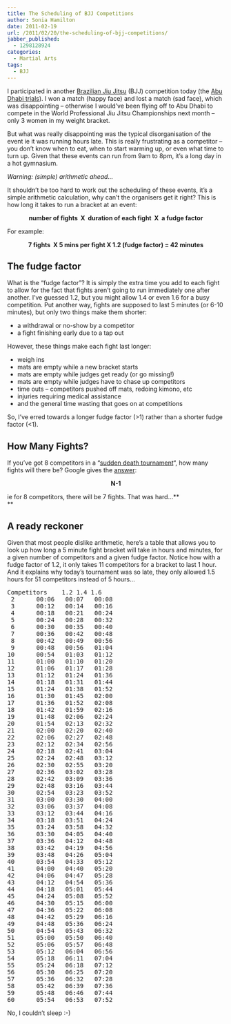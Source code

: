 ```yaml
---
title: The Scheduling of BJJ Competitions
author: Sonia Hamilton
date: 2011-02-19
url: /2011/02/20/the-scheduling-of-bjj-competitions/
jabber_published:
  - 1298128924
categories:
  - Martial Arts
tags:
  - BJJ
---
```

I participated in another [Brazilian Jiu Jitsu][1] (BJJ) competition today (the [Abu Dhabi trials][2]). I won a match (happy face) and lost a match (sad face), which was disappointing &#8211; otherwise I would&#8217;ve been flying off to Abu Dhabi to compete in the World Professional Jiu Jitsu Championships next month &#8211; only 3 women in my weight bracket.

But what was really disappointing was the typical disorganisation of the event ie it was running hours late. This is really frustrating as a competitor &#8211; you don&#8217;t know when to eat, when to start warming up, or even what time to turn up. Given that these events can run from 9am to 8pm, it&#8217;s a long day in a hot gymnasium.

*Warning: (simple) arithmetic ahead&#8230;<!--more-->*

It shouldn&#8217;t be too hard to work out the scheduling of these events, it&#8217;s a simple arithmetic calculation, why can&#8217;t the organisers get it right? This is how long it takes to run a bracket at an event:

<p style="text-align: center;">
  <strong>number of fights  X  duration of each fight  X  a fudge factor</strong>
</p>

For example:

<p style="text-align: center;">
  <strong>7 fights  X 5 mins per fight X 1.2 (fudge factor) = 42 minutes</strong>
</p>

## The fudge factor

What is the &#8220;fudge factor&#8221;? It is simply the extra time you add to each fight to allow for the fact that fights aren&#8217;t going to run immediately one after another. I&#8217;ve guessed 1.2, but you might allow 1.4 or even 1.6 for a busy competition. Put another way, fights are supposed to last 5 minutes (or 6-10 minutes), but only two things make them shorter:

  * a withdrawal or no-show by a competitor
  * a fight finishing early due to a tap out

However, these things make each fight last longer:

  * weigh ins
  * mats are empty while a new bracket starts
  * mats are empty while judges get ready (or go missing!)
  * mats are empty while judges have to chase up competitors
  * time outs &#8211; competitors pushed off mats, redoing kimono, etc
  * injuries requiring medical assistance
  * and the general time wasting that goes on at competitions

So, I&#8217;ve erred towards a longer fudge factor (>1) rather than a shorter fudge factor (<1).

## How Many Fights?

If you&#8217;ve got 8 competitors in a &#8220;[sudden death tournament][3]&#8220;, how many fights will there be? Google gives the [answer][4]:

<p style="text-align: center;">
  <strong>N-1</strong>
</p>

ie for 8 competitors, there will be 7 fights. That was hard&#8230;**  
**

## A ready reckoner

Given that most people dislike arithmetic, here&#8217;s a table that allows you to look up how long a 5 minute fight bracket will take in hours and minutes, for a given number of competitors and a given fudge factor. Notice how with a fudge factor of 1.2, it only takes 11 competitors for a bracket to last 1 hour. And it explains why today&#8217;s tournament was so late, they only allowed 1.5 hours for 51 competitors instead of 5 hours&#8230;

<pre>Competitors	1.2	1.4	1.6
 2		00:06	00:07	00:08
 3		00:12	00:14	00:16
 4		00:18	00:21	00:24
 5		00:24	00:28	00:32
 6		00:30	00:35	00:40
 7		00:36	00:42	00:48
 8		00:42	00:49	00:56
 9		00:48	00:56	01:04
10		00:54	01:03	01:12
11		01:00	01:10	01:20
12		01:06	01:17	01:28
13		01:12	01:24	01:36
14		01:18	01:31	01:44
15		01:24	01:38	01:52
16		01:30	01:45	02:00
17		01:36	01:52	02:08
18		01:42	01:59	02:16
19		01:48	02:06	02:24
20		01:54	02:13	02:32
21		02:00	02:20	02:40
22		02:06	02:27	02:48
23		02:12	02:34	02:56
24		02:18	02:41	03:04
25		02:24	02:48	03:12
26		02:30	02:55	03:20
27		02:36	03:02	03:28
28		02:42	03:09	03:36
29		02:48	03:16	03:44
30		02:54	03:23	03:52
31		03:00	03:30	04:00
32		03:06	03:37	04:08
33		03:12	03:44	04:16
34		03:18	03:51	04:24
35		03:24	03:58	04:32
36		03:30	04:05	04:40
37		03:36	04:12	04:48
38		03:42	04:19	04:56
39		03:48	04:26	05:04
40		03:54	04:33	05:12
41		04:00	04:40	05:20
42		04:06	04:47	05:28
43		04:12	04:54	05:36
44		04:18	05:01	05:44
45		04:24	05:08	05:52
46		04:30	05:15	06:00
47		04:36	05:22	06:08
48		04:42	05:29	06:16
49		04:48	05:36	06:24
50		04:54	05:43	06:32
51		05:00	05:50	06:40
52		05:06	05:57	06:48
53		05:12	06:04	06:56
54		05:18	06:11	07:04
55		05:24	06:18	07:12
56		05:30	06:25	07:20
57		05:36	06:32	07:28
58		05:42	06:39	07:36
59		05:48	06:46	07:44
60		05:54	06:53	07:52</pre>

No, I couldn&#8217;t sleep :-)

 [1]: http://en.wikipedia.org/wiki/Brazilian_Jiu-Jitsu
 [2]: http://www.abudhabiproaustralia.com/
 [3]: http://en.wikipedia.org/wiki/Single_elimination_tournament
 [4]: http://wiki.answers.com/Q/What_the_formula_of_single_elimination_tournament
